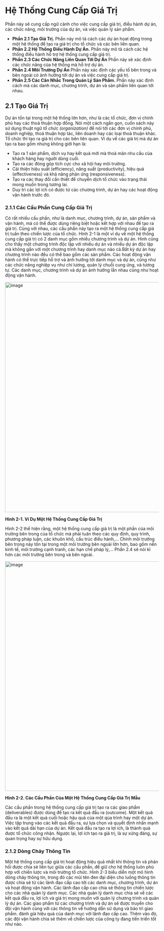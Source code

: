 # Hệ Thống Cung Cấp Giá Trị
Phần này sẽ cung cấp ngữ cảnh cho việc cung cấp giá trị, điều hành dự án, các chức năng, môi trường của dự án, và việc quản lý sản phẩm.
- **Phần 2.1 Tạo Giá Trị.** Phần này mô tả cách các dự án họat động trong một hệ thống để tạo ra giá trị cho tổ chức và các bên liên quan.
- **Phần 2.2 Hệ Thống Điều Hành Dự Án.** Phần này mô tả cách các hệ thống điều hành hỗ trợ hệ thống cung cấp giá trị.
- **Phần 2.3 Các Chức Năng Liên Quan Tới Dự Án** Phần này sẽ xác định các chức năng của hệ thống mà hỗ trợ dự án.
- **Phần 2.4 Môi Trường Dự Án** Phần này xác định các yếu tố bên trong và bên ngoài có ảnh hưởng tới dự án và việc cung cấp giá trị.
- **Phần 2.5 Các Cân Nhắc Trong Quản Lý Sản Phẩm.** Phần này xác định cách mà các danh mục, chương trình, dự án và sản phẩm liên quan tới nhau.

## 2.1 Tạo Giá Trị
Dự án tồn tại trong một hệ thống lớn hơn, như là các tổ chức, đơn vị chính phủ hay các thoả thuận hợp đồng. Nói một cách ngắn gọn, cuốn sách này sử dụng thuật ngữ _tổ chức (organization)_ để nói tới các đơn vị chính phủ, doanh nghiệp, thoả thuận hợp tác, liên doanh hay các loại thoả thuận khác. Tổ chức thì tạo ra giá trị cho các bên liên quan. Ví dụ về các giá trị mà dự án tạo ra bao gồm nhưng không giới hạn là:
- Tạo ra 1 sản phẩm, dịch vụ hay kết quả mới mà thoả mãn nhu cầu của khách hàng hay người dùng cuối.
- Tạo ra các đóng góp tích cực cho xã hội hay môi trường.
- Cải thiện hiệu suất (efficiency), năng suất (productivity), hiệu quả (effectiveness) và khả năng phản ứng (responsiveness).
- Tạo ra các thay đổi cần thiết để chuyển dịch tổ chức vào trạng thái mong muốn trong tương lai.
- Duy trì các lợi ích có được từ các chương trình, dự án hay các hoạt động vận hành trước đó.

### 2.1.1 Các Cấu Phần Cung Cấp Giá Trị
Có rất nhiều cấu phần, như là danh mục, chương trình, dự án, sản phẩm và vận hành, mà có thể được dùng riêng biệt hoặc kết hợp với nhau để tạo ra giá trị. Cùng với nhau, các cấu phần này tạo ra một hệ thống cung cấp giá trị tuân theo chiến lược của tổ chức. Hình 2-1 là một ví dụ về một hệ thống cung cấp giá trị có 2 danh mục gồm nhiều chương trình và dự án. Hình cũng cho thấy một chương trình độc lập với nhiều dự án và nhiều dự án độc lập mà không gắn với một chương trình hay danh mục nào cả.Bất kỳ dự án hay chương trình nào đều có thể bao gồm các sản phẩm. Các hoạt động vận hành có thể trực tiếp hỗ trợ và ảnh hưởng tới danh mục và dự án, cũng như các chức năng nghiệp vụ như chi lương, quản lý chuỗi cung ứng, và tương tự. Các danh mục, chương trình và dự án ảnh hưởng lẫn nhau cũng như hoạt động vận hành.

<img width="753" alt="image" src="https://github.com/user-attachments/assets/42040a76-7f19-441f-9d30-2fef95976bb8" />

**Hình 2-1. Ví Dụ Một Hệ Thống Cung Cấp Giá Trị**

Hình 2-2 thể hiện rằng, một hệ thống cung cấp giá trị là một phần của môi trường bên trong của tổ chức mà phải tuân theo các quy định, quy trình, phương pháp luận, các khuôn khổ, cấu trúc điều hành,... Chính môi trường bên trong này tồn tại trong một môi trường bên ngoài lớn hơn, bao gồm nền kinh tế, môi trường cạnh tranh, các hạn chế pháp lý,... Phần 2.4 sẽ nói kĩ hơn các môi trường bên trong và bên ngoài.

<img width="751" alt="image" src="https://github.com/user-attachments/assets/566aad54-0ac8-41fc-88a0-2dd729962904" />

**Hình 2-2. Các Cấu Phần Của Một Hệ Thống Cung Cấp Giá Trị Mẫu**

Các cấu phần trong hệ thống cung cấp giá trị tạo ra các giao phẩm (deliverables) được dùng để tạo ra kết quả đầu ra (outcome). Một kết quả đầu ra là một kết quả cuối hoặc hậu quả của một qúa trình hay một dự án. Việc tập trung vào các kết quả đầu ra, sự lựa chọn và quyết định nhấn mạnh vào kết quả dài hạn của dự án. Kết quả đầu ra tạo ra lợi ích, là thành quả được tổ chức công nhận. Ngược lại, lợi ích tạo ra giá trị, là sự xứng đáng, sự quan trọng hay sự hữu dụng.

### 2.1.2 Dòng Chảy Thông Tin
Một hệ thống cung cấp giá trị hoạt động hiệu quả nhất khi thông tin và phản hồi được chia sẻ liên tục giữa các cấu phần, để giữ cho hệ thống luôn phù hợp với chiến lược và môi trường tổ chức. 
Hình 2-3 biểu diễn một mô hình dòng chảy thông tin, trong đó các mũi tên đen đại diện cho luồng thông tin được chia sẻ từ các lãnh đạo cấp cao tới các danh mục, chương trình, dự án và hoạt động vận hành. Các lãnh đạo cấp cao chia sẻ thông tin chiến lược cho các nhà quản lý danh mục. Các nhà quản lý danh mục chia sẻ về các kết quả đầu ra, lợi ích và giá trị mong muốn với quản lý chương trình và quản lý dự án. Các giao phẩm từ các chương trình và dự án sẽ được truyền cho đội vận hành cùng với các thông tin về hướng dẫn sử dụng và bảo trì giao phẩm. 
đánh giá hiệu quả của danh mục với lãnh đạo cấp cao. 
Thêm vào đó, các đội vận hành chia sẻ thêm về chiến lược của công ty đang tiến triển tốt như nào.

